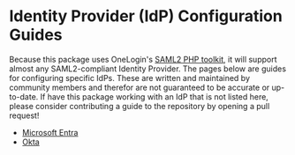# Identity Provider (IdP) Configuration Guides

Because this package uses OneLogin's [SAML2 PHP toolkit](https://github.com/SAML-Toolkits/php-saml), it will
support almost any SAML2-compliant Identity Provider. The pages below are guides for configuring specific
IdPs. These are written and maintained by community members and therefor are not guaranteed to be accurate or
up-to-date. If have this package working with an IdP that is not listed here, please consider contributing a guide to 
the repository by opening a pull request!

- [Microsoft Entra](idp/MSENTRA.md)
- [Okta](idp/OKTA.md)
